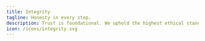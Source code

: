 ```yaml
---
title: Integrity
tagline: Honesty in every step.
description: Trust is foundational. We uphold the highest ethical standards with transparency and accountability, ensuring clients and partners can rely on our commitment to their success and sustainability.
icon: /icons/integrity.svg
---
```


